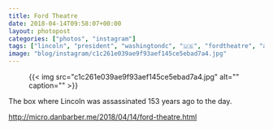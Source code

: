 ```yaml
---
title: Ford Theatre
date: 2018-04-14T09:58:07+00:00
layout: photopost
categories: ["photos", "instagram"]
tags: ["lincoln", "president", "washingtondc", "🇺🇸", "fordtheatre", "america"]
image: "blog/instagram/c1c261e039ae9f93aef145ce5ebad7a4.jpg"
---
```


<figure class="photo photo--square">
  {{< img src="c1c261e039ae9f93aef145ce5ebad7a4.jpg" alt="" caption="" >}}

</figure>

The box where Lincoln was assassinated 153 years ago to the day.
     
http://micro.danbarber.me/2018/04/14/ford-theatre.html
